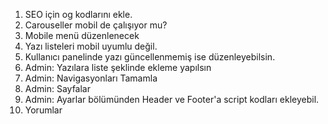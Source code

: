 1. SEO için og kodlarını ekle.
2. Carouseller mobil de çalışıyor mu?
2. Mobile menü düzenlenecek
3. Yazı listeleri mobil uyumlu değil.
4. Kullanıcı panelinde yazı güncellenmemiş ise düzenleyebilsin.
5. Admin: Yazılara liste şeklinde ekleme yapılsın
6. Admin: Navigasyonları Tamamla
7. Admin: Sayfalar
8. Admin: Ayarlar bölümünden Header ve Footer'a script kodları ekleyebil.
9. Yorumlar
